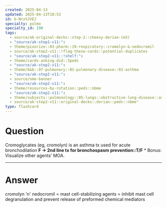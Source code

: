 ```yaml
---
created: 2025-04-13
updated: 2025-04-13T10:53
id: b-Ncx%JVEJ
specialty: pulmo
specialty_id: 190
tags:
  - source/ak-original-decks::step-2::cheesy-dorian-(m3)
  - "source/ak-step1-v11:": 
  - theme/pixorize::03-pharm::19-respiratory::cromolyn-&-nedocromil
  - source/ak-step2-v11::!flag-these-cards::potential-duplicates
  - "source/ak-step2-v11::!shelf:": 
  - theme/cards-anking-did::3peds
  - "source/ak-step2-v11:": 
  - theme/b&b::07-pulmonary::01-pulmonary-disease::02-asthma
  - "source/ak-step2-v11:": 
  - source/ome-banner
  - "source/ak-step2-v11:": 
  - theme/resources-by-rotation::peds::nbme
  - "source/ak-step2-v11:": 
  - theme/subjects::pulmonology::05-lungs::obstructive-lung-disease::asthma::management-redo
  - source/ak-step2-v11::original-decks::dorian::peds::nbme"
type: flashcard
---
```


# Question
Cromoglycates (eg, cromolyn) is an asthma tx used for acute bronchodilation   **F → 2nd line tx for bronchospasm prevention::T/F**   * Bonus: Visualize other agents' MOA.

---

# Answer
cromolyn 'n' nedocromil = mast cell-stabilizing agents = inhibit mast cell degranulation and prevent release of preformed chemical mediators